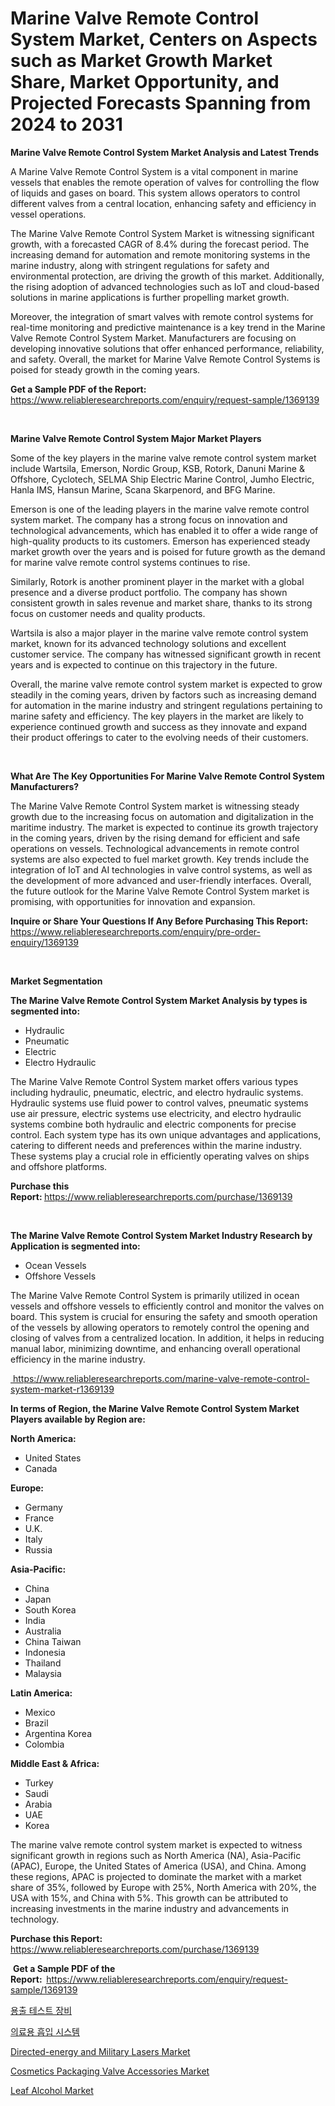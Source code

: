 <p><h1>Marine Valve Remote Control System Market, Centers on Aspects such as Market Growth Market Share, Market Opportunity, and Projected Forecasts Spanning from 2024 to 2031</h1></p><p><strong>Marine Valve Remote Control System Market Analysis and Latest Trends</strong></p>
<p><p>A Marine Valve Remote Control System is a vital component in marine vessels that enables the remote operation of valves for controlling the flow of liquids and gases on board. This system allows operators to control different valves from a central location, enhancing safety and efficiency in vessel operations.</p><p>The Marine Valve Remote Control System Market is witnessing significant growth, with a forecasted CAGR of 8.4% during the forecast period. The increasing demand for automation and remote monitoring systems in the marine industry, along with stringent regulations for safety and environmental protection, are driving the growth of this market. Additionally, the rising adoption of advanced technologies such as IoT and cloud-based solutions in marine applications is further propelling market growth.</p><p>Moreover, the integration of smart valves with remote control systems for real-time monitoring and predictive maintenance is a key trend in the Marine Valve Remote Control System Market. Manufacturers are focusing on developing innovative solutions that offer enhanced performance, reliability, and safety. Overall, the market for Marine Valve Remote Control Systems is poised for steady growth in the coming years.</p></p>
<p><strong>Get a Sample PDF of the Report:&nbsp;</strong> <a href="https://www.reliableresearchreports.com/enquiry/request-sample/1369139">https://www.reliableresearchreports.com/enquiry/request-sample/1369139</a></p>
<p>&nbsp;</p>
<p><strong>Marine Valve Remote Control System Major Market Players</strong></p>
<p><p>Some of the key players in the marine valve remote control system market include Wartsila, Emerson, Nordic Group, KSB, Rotork, Danuni Marine & Offshore, Cyclotech, SELMA Ship Electric Marine Control, Jumho Electric, Hanla IMS, Hansun Marine, Scana Skarpenord, and BFG Marine.</p><p>Emerson is one of the leading players in the marine valve remote control system market. The company has a strong focus on innovation and technological advancements, which has enabled it to offer a wide range of high-quality products to its customers. Emerson has experienced steady market growth over the years and is poised for future growth as the demand for marine valve remote control systems continues to rise.</p><p>Similarly, Rotork is another prominent player in the market with a global presence and a diverse product portfolio. The company has shown consistent growth in sales revenue and market share, thanks to its strong focus on customer needs and quality products.</p><p>Wartsila is also a major player in the marine valve remote control system market, known for its advanced technology solutions and excellent customer service. The company has witnessed significant growth in recent years and is expected to continue on this trajectory in the future.</p><p>Overall, the marine valve remote control system market is expected to grow steadily in the coming years, driven by factors such as increasing demand for automation in the marine industry and stringent regulations pertaining to marine safety and efficiency. The key players in the market are likely to experience continued growth and success as they innovate and expand their product offerings to cater to the evolving needs of their customers.</p></p>
<p>&nbsp;</p>
<p><strong>What Are The Key Opportunities For Marine Valve Remote Control System Manufacturers?</strong></p>
<p><p>The Marine Valve Remote Control System market is witnessing steady growth due to the increasing focus on automation and digitalization in the maritime industry. The market is expected to continue its growth trajectory in the coming years, driven by the rising demand for efficient and safe operations on vessels. Technological advancements in remote control systems are also expected to fuel market growth. Key trends include the integration of IoT and AI technologies in valve control systems, as well as the development of more advanced and user-friendly interfaces. Overall, the future outlook for the Marine Valve Remote Control System market is promising, with opportunities for innovation and expansion.</p></p>
<p><strong>Inquire or Share Your Questions If Any Before Purchasing This Report:</strong> <a href="https://www.reliableresearchreports.com/enquiry/pre-order-enquiry/1369139">https://www.reliableresearchreports.com/enquiry/pre-order-enquiry/1369139</a></p>
<p>&nbsp;</p>
<p><strong>Market Segmentation</strong></p>
<p><strong>The Marine Valve Remote Control System Market Analysis by types is segmented into:</strong></p>
<p><ul><li>Hydraulic</li><li>Pneumatic</li><li>Electric</li><li>Electro Hydraulic</li></ul></p>
<p><p>The Marine Valve Remote Control System market offers various types including hydraulic, pneumatic, electric, and electro hydraulic systems. Hydraulic systems use fluid power to control valves, pneumatic systems use air pressure, electric systems use electricity, and electro hydraulic systems combine both hydraulic and electric components for precise control. Each system type has its own unique advantages and applications, catering to different needs and preferences within the marine industry. These systems play a crucial role in efficiently operating valves on ships and offshore platforms.</p></p>
<p><strong>Purchase this Report:&nbsp;</strong><a href="https://www.reliableresearchreports.com/purchase/1369139">https://www.reliableresearchreports.com/purchase/1369139</a></p>
<p>&nbsp;</p>
<p><strong>The Marine Valve Remote Control System Market Industry Research by Application is segmented into:</strong></p>
<p><ul><li>Ocean Vessels</li><li>Offshore Vessels</li></ul></p>
<p><p>The Marine Valve Remote Control System is primarily utilized in ocean vessels and offshore vessels to efficiently control and monitor the valves on board. This system is crucial for ensuring the safety and smooth operation of the vessels by allowing operators to remotely control the opening and closing of valves from a centralized location. In addition, it helps in reducing manual labor, minimizing downtime, and enhancing overall operational efficiency in the marine industry.</p></p>
<p><a href="https://www.reliableresearchreports.com/marine-valve-remote-control-system-market-r1369139">&nbsp;https://www.reliableresearchreports.com/marine-valve-remote-control-system-market-r1369139</a></p>
<p><strong>In terms of Region, the Marine Valve Remote Control System Market Players available by Region are:</strong></p>
<p>
    <p> <strong> North America: </strong>
        <ul>
            <li>United States</li>
            <li>Canada</li>
        </ul>
        </p> 
    <p> <strong> Europe: </strong>
        <ul>
            <li>Germany</li>
            <li>France</li>
            <li>U.K.</li>
            <li>Italy</li>
            <li>Russia</li>
        </ul>
        </p> 
    <p> <strong> Asia-Pacific: </strong>
        <ul>
            <li>China</li>
            <li>Japan</li>
            <li>South Korea</li>
            <li>India</li>
            <li>Australia</li>
            <li>China Taiwan</li>
            <li>Indonesia</li>
            <li>Thailand</li>
            <li>Malaysia</li>
        </ul>
        </p> 
    <p> <strong> Latin America: </strong>
        <ul>
            <li>Mexico</li>
            <li>Brazil</li>
            <li>Argentina Korea</li>
            <li>Colombia</li>
        </ul>
        </p> 
    <p> <strong> Middle East & Africa: </strong>
        <ul>
            <li>Turkey</li>
            <li>Saudi</li>
            <li>Arabia</li>
            <li>UAE</li>
            <li>Korea</li>
        </ul>
    </p>
    </p>
<p><p>The marine valve remote control system market is expected to witness significant growth in regions such as North America (NA), Asia-Pacific (APAC), Europe, the United States of America (USA), and China. Among these regions, APAC is projected to dominate the market with a market share of 35%, followed by Europe with 25%, North America with 20%, the USA with 15%, and China with 5%. This growth can be attributed to increasing investments in the marine industry and advancements in technology.</p></p>
<p><strong>Purchase this Report: </strong><a href="https://www.reliableresearchreports.com/purchase/1369139">https://www.reliableresearchreports.com/purchase/1369139</a></p>
<p>&nbsp;<strong>Get a Sample PDF of the Report:&nbsp;&nbsp;</strong><a href="https://www.reliableresearchreports.com/enquiry/request-sample/1369139">https://www.reliableresearchreports.com/enquiry/request-sample/1369139</a></p>
<p><strong></strong></p>
<p><p><a href="https://medium.com/@xiomaraborjasd54/%EC%9A%A9%ED%95%B4%EB%8F%84%EC%8B%9C%ED%97%98-%EC%9E%A5%EB%B9%84-%EC%8B%9C%EC%9E%A5-2031%EB%85%84%EA%B9%8C%EC%A7%80%EC%9D%98-%ED%8A%B8%EB%A0%8C%EB%93%9C-%EC%98%88%EC%B8%A1-%EB%B0%8F-%EA%B2%BD%EC%9F%81-%EB%B6%84%EC%84%9D-3913d7e715dd">용출 테스트 장비</a></p><p><a href="https://medium.com/@xiomaraborjasd54/%EC%9D%98%EB%A3%8C-%ED%9D%A1%EC%9D%B8-%EC%8B%9C%EC%8A%A4%ED%85%9C-%EC%8B%9C%EC%9E%A5%EC%9D%80-%EC%8B%9C%EC%9E%A5-%EC%A0%90%EC%9C%A0%EC%9C%A8-%EC%8B%9C%EC%9E%A5-%EB%8F%99%ED%96%A5-%EB%B0%8F-%EC%8B%9C%EC%9E%A5-%EC%84%B1%EC%9E%A5%EC%97%90-%EA%B4%80%ED%95%9C-%EC%A0%95%EB%B3%B4%EB%A5%BC-%EC%A0%9C%EA%B3%B5%ED%95%A9%EB%8B%88%EB%8B%A4-930f0397f791">의료용 흡입 시스템</a></p><p><a href="https://issuu.com/reportprime-2/docs/directed-energy-and-military-lasers-market-size-20">Directed-energy and Military Lasers Market</a></p><p><a href="https://github.com/ChiragRP21/Market-Research-Report-List-5/blob/main/cosmetics-packaging-valve-accessories-market.md">Cosmetics Packaging Valve Accessories Market</a></p><p><a href="https://www.linkedin.com/pulse/evaluating-global-leaf-alcohol-market-trends-growth-opportunities-ii9ef?trackingId=fXauoKzMlFq%2FrKsdUXGFBQ%3D%3D">Leaf Alcohol Market</a></p></p>